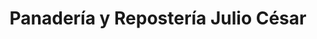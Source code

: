 ---
title: "Panadería y Repostería Julio César"
url: /cochabamba/panaderia-y-reposteria-julio-cesar/
shop: panadería
---